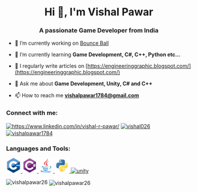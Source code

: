 <h1 align="center">Hi 👋, I'm Vishal Pawar</h1>
<h3 align="center">A passionate Game Developer from India</h3>

- 🔭 I’m currently working on [Bounce Ball](https://github.com/Vishalpawar03/Bounce-Ball)

- 🌱 I’m currently learning **Game Development, C#, C++, Python etc...**

- 📝 I regularly write articles on [https://engineeringgraphic.blogspot.com/](https://engineeringgraphic.blogspot.com/)

- 💬 Ask me about **Game Development, Unity, C# and C++**

- 📫 How to reach me **vishalpawar1784@gmail.com**

<h3 align="left">Connect with me:</h3>
<p align="left">
<a href="https://linkedin.com/in/https://www.linkedin.com/in/vishal-r-pawar/" target="blank"><img align="center" src="https://raw.githubusercontent.com/rahuldkjain/github-profile-readme-generator/master/src/images/icons/Social/linked-in-alt.svg" alt="https://www.linkedin.com/in/vishal-r-pawar/" height="30" width="40" /></a>
<a href="https://www.codechef.com/users/vishal026" target="blank"><img align="center" src="https://cdn.jsdelivr.net/npm/simple-icons@3.1.0/icons/codechef.svg" alt="vishal026" height="30" width="40" /></a>
<a href="https://www.hackerrank.com/vishalpawar1784" target="blank"><img align="center" src="https://raw.githubusercontent.com/rahuldkjain/github-profile-readme-generator/master/src/images/icons/Social/hackerrank.svg" alt="vishalpawar1784" height="30" width="40" /></a>
</p>

<h3 align="left">Languages and Tools:</h3>
<p align="left"> <a href="https://www.w3schools.com/cpp/" target="_blank" rel="noreferrer"> <img src="https://raw.githubusercontent.com/devicons/devicon/master/icons/cplusplus/cplusplus-original.svg" alt="cplusplus" width="40" height="40"/> </a> <a href="https://www.w3schools.com/cs/" target="_blank" rel="noreferrer"> <img src="https://raw.githubusercontent.com/devicons/devicon/master/icons/csharp/csharp-original.svg" alt="csharp" width="40" height="40"/> </a> <a href="https://www.java.com" target="_blank" rel="noreferrer"> <img src="https://raw.githubusercontent.com/devicons/devicon/master/icons/java/java-original.svg" alt="java" width="40" height="40"/> </a> <a href="https://www.python.org" target="_blank" rel="noreferrer"> <img src="https://raw.githubusercontent.com/devicons/devicon/master/icons/python/python-original.svg" alt="python" width="40" height="40"/> </a> <a href="https://unity.com/" target="_blank" rel="noreferrer"> <img src="https://www.vectorlogo.zone/logos/unity3d/unity3d-icon.svg" alt="unity" width="40" height="40"/> </a> </p>

<p><img align="left" src="https://github-readme-stats.vercel.app/api/top-langs?username=vishalpawar26&show_icons=true&locale=en&layout=compact" alt="vishalpawar26" /></p>

<p>&nbsp;<img align="center" src="https://github-readme-stats.vercel.app/api?username=vishalpawar26&show_icons=true&locale=en&theme=dark" alt="vishalpawar26" /></p>
